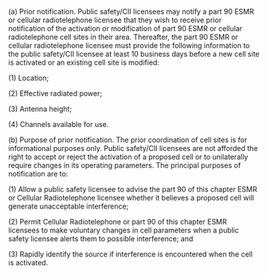 (a) Prior notification. Public safety/CII licensees may notify a part 90 ESMR or cellular radiotelephone licensee that they wish to receive prior notification of the activation or modification of part 90 ESMR or cellular radiotelephone cell sites in their area. Thereafter, the part 90 ESMR or cellular radiotelephone licensee must provide the following information to the public safety/CII licensee at least 10 business days before a new cell site is activated or an existing cell site is modified:

(1) Location;

(2) Effective radiated power;

(3) Antenna height;

(4) Channels available for use.

(b) Purpose of prior notification. The prior coordination of cell sites is for informational purposes only. Public safety/CII licensees are not afforded the right to accept or reject the activation of a proposed cell or to unilaterally require changes in its operating parameters. The principal purposes of notification are to:

(1) Allow a public safety licensee to advise the part 90 of this chapter ESMR or Cellular Radiotelephone licensee whether it believes a proposed cell will generate unacceptable interference;

(2) Permit Cellular Radiotelephone or part 90 of this chapter ESMR licensees to make voluntary changes in cell parameters when a public safety licensee alerts them to possible interference; and

(3) Rapidly identify the source if interference is encountered when the cell is activated.

